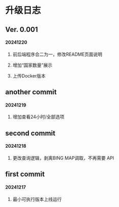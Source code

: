 # 升级日志

## Ver. 0.001
#### 20241220

1. 前后端程序合二为一，修改README页面说明

2. 增加“国家数量”展示

3. 上传Docker版本


## another commit
#### 20241219

1. 增加查看24小时/全部选项


## second commit
#### 20241218

1. 更改查询逻辑，剥离BING MAP调取，不再需要 API


## first commit
#### 20241217

1. 最小可执行版本上线运行